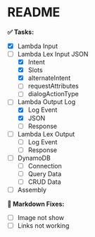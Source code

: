# README

**✅ Tasks:**
- [x] Lambda Input
- [ ] Lambda Lex Input JSON
	- [x] Intent 
	- [x] Slots
	- [x] alternateIntent
	- [ ] requestAttributes
	- [ ] dialogActionType
- [ ] Lambda Output Log
	- [x] Log Event
	- [x] JSON
	- [ ] Response
- [ ] Lambda Lex Output 
	- [ ] Log Event 
	- [ ] Response 
- [ ] DynamoDB
	- [ ] Connection
	- [ ] Query Data
	- [ ] CRUD Data
- [ ] Assembly

**🐛 Markdown Fixes:**
- [ ] Image not show
- [ ] Links not working
